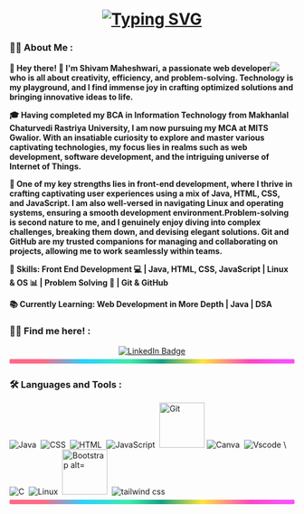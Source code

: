 <h1 align= "center">
<a href="https://git.io/typing-svg"><img src="https://readme-typing-svg.demolab.com?font=Rubik&weight=800&size=35&pause=1000&color=FF0505&center=true&vCenter=true&width=500&lines=Shivam+Maheshwari;Web+Developer;Learner;Coder" alt="Typing SVG" /></a>
</h1>

### :man_technologist: About Me :

**👀 Hey there! 👋 I'm Shivam Maheshwari, a passionate web developer<img src="https://media.giphy.com/media/WUlplcMpOCEmTGBtBW/giphy.gif" width="30"> who is all about creativity, efficiency, and problem-solving. Technology is my playground, and I find immense joy in crafting optimized solutions and bringing innovative ideas to life.**

**🎓 Having completed my BCA in Information Technology from Makhanlal Chaturvedi Rastriya University, I am now pursuing my MCA at MITS Gwalior. With an insatiable curiosity to explore and master various captivating technologies, my focus lies in realms such as web development, software development, and the intriguing universe of Internet of Things.**

**🚀 One of my key strengths lies in front-end development, where I thrive in crafting captivating user experiences using a mix of Java, HTML, CSS, and JavaScript. I am also well-versed in navigating Linux and operating systems, ensuring a smooth development environment.Problem-solving is second nature to me, and I genuinely enjoy diving into complex challenges, breaking them down, and devising elegant solutions. Git and GitHub are my trusted companions for managing and collaborating on projects, allowing me to work seamlessly within teams.**



**💪 Skills: Front End Development 💻 | Java, HTML, CSS, JavaScript | Linux & OS 📊 | Problem Solving 🧠 | Git & GitHub**

**📚 Currently Learning: Web Development in More Depth | Java | DSA**

### :man_technologist: Find me here! :
<div id="badges" align = "center">
  <a href="https://www.linkedin.com/in/shivam-maheshwari04/">
    <img src="https://img.shields.io/badge/LinkedIn-blue?style=for-the-badge&logo=linkedin&logoColor=white" alt="LinkedIn Badge"/>
  </a>
<!--   <a href="">
    <img src="https://img.shields.io/badge/Twitter-blue?style=for-the-badge&logo=twitter&logoColor=white" alt="Twitter Badge"/>
  </a> -->
</div>
<img src="https://github.com/ArshErgon/ArshErgon/blob/main/assets/header/lineBar.png" width="100%" height="8px"/>

### :hammer_and_wrench: Languages and Tools :
<div>
  <img src="https://dev.java/assets/images/java-logo-vert-blk.png" title="Java" alt="Java" width="80" height="80"/>&nbsp;
<!--   <img src="https://www.ritechpune.com/backend/courseicon/ReactJS.png" title="React" alt="React" width="80" height="80"/>&nbsp;
  <img src="https://encrypted-tbn0.gstatic.com/images?q=tbn:ANd9GcQAmU0btS1OrwmJU-LYK38GLiPA9naKRekVBjO6c6qQlFSuRReuWlZ7NLSTwukMbyyp_E0&usqp=CAU" title="Material UI" alt="Material UI" width="80" height="80"/>&nbsp; -->
  <img src="https://e7.pngegg.com/pngimages/893/87/png-clipart-web-development-html-cascading-style-sheets-css3-bootstrap-minimalist-resume-blue-angle.png"  title="CSS3" alt="CSS" width="80" height="80"/>&nbsp;
  <img src="https://cdn-icons-png.flaticon.com/512/1216/1216733.png" title="HTML5" alt="HTML" width="80" height="80"/>&nbsp;
  <img src="https://cdn3d.iconscout.com/3d/free/thumb/javascript-logo-6563586-5453022.png" title="JavaScript" alt="JavaScript" width="80" height="80"/>&nbsp;
<!--   <img src="https://icon2.cleanpng.com/20190726/uli/kisspng-solidity-smart-contract-programming-language-ether-blockchain-development-bearplex-5d3afdfe93fac2.9289112115641471986061.jpg" title="Solidity" alt="Solidity" width="80" height="80"/>&nbsp;
  <img src="https://icon2.cleanpng.com/20180526/okf/kisspng-ethereum-t-shirt-cryptocurrency-bitcoin-blockchain-5b090829a2c4d9.1765357715273185696667.jpg" title="Ethereum"  alt="Ethereum" width="80" height="80"/>&nbsp;
  <img src="https://w7.pngwing.com/pngs/780/57/png-transparent-node-js-javascript-database-mongodb-native-miscellaneous-text-trademark.png" title="NodeJS" alt="NodeJS" width="80" height="80"/>&nbsp; -->
  <img src="https://git-scm.com/images/logos/downloads/Git-Icon-1788C.png" title="Git" **alt="Git" width="80" height="80"/>
<!--   <img src="https://www.pngfind.com/pngs/m/62-626208_python-logo-png-transparent-background-python-logo-png.png" title="Python" **alt="Python" width="80" height="80"/>
  <img src="https://w7.pngwing.com/pngs/956/695/png-transparent-mongodb-original-wordmark-logo-icon-thumbnail.png" title="MongoDB" **alt="MongoDB" width="80" height="80"/>
  <img src="https://files.gitter.im/ethereum/remix/h3Hj/thumb/remix_logo_light.png" title="Remix" alt="Remix " width="80" height="80"/>&nbsp;
  <img src="https://www.kindpng.com/picc/m/403-4039227_c-language-logo-png-transparent-png.png" title="C" alt="C " width="80" height="80"/>&nbsp; -->
  <img src="https://upload.wikimedia.org/wikipedia/commons/thumb/0/08/Canva_icon_2021.svg/2048px-Canva_icon_2021.svg.png" title="Canva" alt="Canva " width="80" height="80"/>&nbsp;
  <img src="https://uxwing.com/wp-content/themes/uxwing/download/brands-and-social-media/visual-studio-code-icon.svg" title="Vscode" alt="Vscode " width="80" height="80"/>&nbsp;\
  <img src="https://uxwing.com/wp-content/themes/uxwing/download/brands-and-social-media/c-program-icon.svg" title="C" alt="C" width="80" height="80"/>&nbsp;
  <img src="https://uxwing.com/wp-content/themes/uxwing/download/brands-and-social-media/linux-icon.svg" title="Linux" alt="Linux " width="80" height="80"/>&nbsp;
  <img src="https://uxwing.com/wp-content/themes/uxwing/download/brands-and-social-media/bootstrap-5-logo-icon.svg" title="Bootstrap alt="Bootstrap " width="80" height="80"/>&nbsp;
<!--   <img src="https://w7.pngwing.com/pngs/431/965/png-transparent-figma-designer-computer-icons-material-design-design-rectangle-poster-logo.png" title="figma" alt="figma " width="80" height="80"/>&nbsp; -->
<!--   <img src="https://e7.pngegg.com/pngimages/702/907/png-clipart-intellij-idea-integrated-development-environment-computer-software-jetbrains-java-others-miscellaneous-angle.png" title="Intellij" alt="Intellij " width="80" height="80"/>&nbsp;
  <img src="https://w7.pngwing.com/pngs/925/447/png-transparent-express-js-node-js-javascript-mongodb-node-js-text-trademark-logo.png" title="Express" alt="Express " width="80" height="80"/>&nbsp;
  <img src="https://pbs.twimg.com/profile_images/1592585812650008579/8JavCOnE_400x400.png" title="Alchemy University" alt="Alchemy University" width="80" height="80"/>&nbsp; -->
  <img src="https://user-images.githubusercontent.com/91731654/212694244-f0de3a3b-2de2-4a2b-a2e6-3ad085463582.png" title="Tailwind css" alt="tailwind css " width="80" height="80"/>&nbsp;
<!--   <img src="https://cdn.freebiesupply.com/logos/large/2x/metamask-logo-png-transparent.png" title="MetaMask" alt="MetaMask" width="80" height="80"/>&nbsp;
</div> -->
<img src="https://github.com/ArshErgon/ArshErgon/blob/main/assets/header/lineBar.png" width="100%" height="8px"/>






<!--
If you share a passion for technology or are interested in collaboration, feel free to reach out! Let's connect and explore the possibilities together. 🌐🚀
**ShivamMaheshwari04/ShivamMaheshwari04** is a ✨ _special_ ✨ repository because its `README.md` (this file) appears on your GitHub profile.

Here are some ideas to get you started:

- 🔭 I’m currently working on ...
- 🌱 I’m currently learning ...
- 👯 I’m looking to collaborate on ...
- 🤔 I’m looking for help with ...
- 💬 Ask me about ...
- 📫 How to reach me: ...
- 😄 Pronouns: ...
- ⚡ Fun fact: ...
-->
